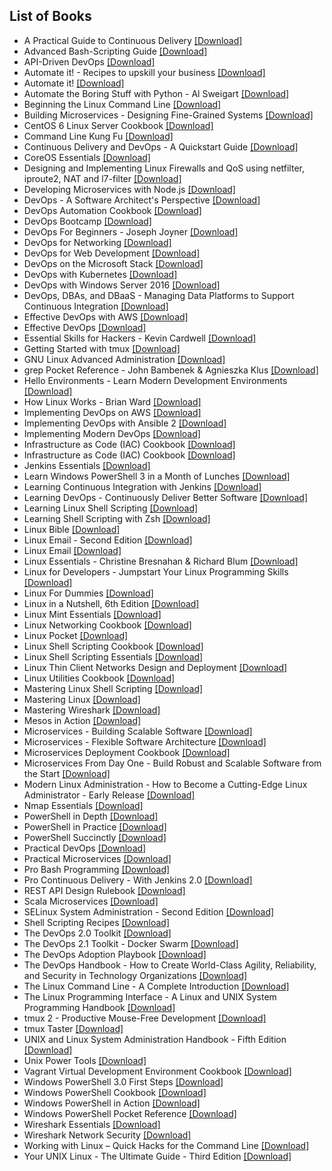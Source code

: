 ## List of Books

* A Practical Guide to Continuous Delivery [[Download]](https://github.com/prasanjit-/Free-DevOps-Books-1/blob/master/book/A%20Practical%20Guide%20to%20Continuous%20Delivery.epub)
* Advanced Bash-Scripting Guide [[Download]](https://github.com/prasanjit-/Free-DevOps-Books-1/blob/master/book/Advanced%20Bash-Scripting%20Guide.pdf)
* API-Driven DevOps [[Download]](https://github.com/prasanjit-/Free-DevOps-Books-1/blob/master/book/API-Driven%20DevOps.epub)
* Automate it! - Recipes to upskill your business [[Download]](https://github.com/prasanjit-/Free-DevOps-Books-1/blob/master/book/Automate%20it%21%20-%20Recipes%20to%20upskill%20your%20business.pdf)
* Automate it! [[Download]](https://github.com/prasanjit-/Free-DevOps-Books-1/blob/master/book/Automate%20it%21.pdf)
* Automate the Boring Stuff with Python - Al Sweigart [[Download]](https://github.com/prasanjit-/Free-DevOps-Books-1/blob/master/book/Automate%20the%20Boring%20Stuff%20with%20Python%20-%20Al%20Sweigart.epub)
* Beginning the Linux Command Line [[Download]](https://github.com/prasanjit-/Free-DevOps-Books-1/blob/master/book/Beginning%20the%20Linux%20Command%20Line.pdf)
* Building Microservices - Designing Fine-Grained Systems [[Download]](https://github.com/prasanjit-/Free-DevOps-Books-1/blob/master/book/Building%20Microservices%20-%20Designing%20Fine-Grained%20Systems.pdf)
* CentOS 6 Linux Server Cookbook [[Download]](https://github.com/prasanjit-/Free-DevOps-Books-1/blob/master/book/CentOS%206%20Linux%20Server%20Cookbook.pdf)
* Command Line Kung Fu [[Download]](https://github.com/prasanjit-/Free-DevOps-Books-1/blob/master/book/Command%20Line%20Kung%20Fu.epub)
* Continuous Delivery and DevOps - A Quickstart Guide [[Download]](https://github.com/prasanjit-/Free-DevOps-Books-1/blob/master/book/Continuous%20Delivery%20and%20DevOps%20-%20A%20Quickstart%20Guide.pdf)
* CoreOS Essentials [[Download]](https://github.com/prasanjit-/Free-DevOps-Books-1/blob/master/book/CoreOS%20Essentials.pdf)
* Designing and Implementing Linux Firewalls and QoS using netfilter, iproute2, NAT and l7-filter [[Download]](https://github.com/prasanjit-/Free-DevOps-Books-1/blob/master/book/Designing%20and%20Implementing%20Linux%20Firewalls%20and%20QoS%20using%20netfilter%2C%20iproute2%2C%20NAT%20and%20l7-filter.pdf)
* Developing Microservices with Node.js [[Download]](https://github.com/prasanjit-/Free-DevOps-Books-1/blob/master/book/Developing%20Microservices%20with%20Node.js.pdf)
* DevOps - A Software Architect's Perspective [[Download]](https://github.com/prasanjit-/Free-DevOps-Books-1/blob/master/book/DevOps%20-%20A%20Software%20Architect%27s%20Perspective.epub)
* DevOps Automation Cookbook [[Download]](https://github.com/prasanjit-/Free-DevOps-Books-1/blob/master/book/DevOps%20Automation%20Cookbook.pdf)
* DevOps Bootcamp [[Download]](https://github.com/prasanjit-/Free-DevOps-Books-1/blob/master/book/DevOps%20Bootcamp.pdf)
* DevOps For Beginners - Joseph Joyner [[Download]](https://github.com/prasanjit-/Free-DevOps-Books-1/blob/master/book/DevOps%20For%20Beginners%20-%20Joseph%20Joyner.epub)
* DevOps for Networking [[Download]](https://github.com/prasanjit-/Free-DevOps-Books-1/blob/master/book/DevOps%20for%20Networking.pdf)
* DevOps for Web Development [[Download]](https://github.com/prasanjit-/Free-DevOps-Books-1/blob/master/book/DevOps%20for%20Web%20Development.pdf)
* DevOps on the Microsoft Stack [[Download]](https://github.com/prasanjit-/Free-DevOps-Books-1/blob/master/book/DevOps%20on%20the%20Microsoft%20Stack.pdf)
* DevOps with Kubernetes [[Download]](https://github.com/prasanjit-/Free-DevOps-Books-1/blob/master/book/DevOps%20with%20Kubernetes.azw3)
* DevOps with Windows Server 2016 [[Download]](https://github.com/prasanjit-/Free-DevOps-Books-1/blob/master/book/DevOps%20with%20Windows%20Server%202016.pdf)
* DevOps, DBAs, and DBaaS - Managing Data Platforms to Support Continuous Integration [[Download]](https://github.com/prasanjit-/Free-DevOps-Books-1/blob/master/book/DevOps%2C%20DBAs%2C%20and%20DBaaS%20-%20Managing%20Data%20Platforms%20to%20Support%20Continuous%20Integration.pdf)
* Effective DevOps with AWS [[Download]](https://github.com/prasanjit-/Free-DevOps-Books-1/blob/master/book/Effective%20DevOps%20with%20AWS.azw3)
* Effective DevOps [[Download]](https://github.com/prasanjit-/Free-DevOps-Books-1/blob/master/book/Effective%20DevOps.pdf)
* Essential Skills for Hackers - Kevin Cardwell [[Download]](https://github.com/prasanjit-/Free-DevOps-Books-1/blob/master/book/Essential%20Skills%20for%20Hackers%20-%20Kevin%20Cardwell.epub)
* Getting Started with tmux [[Download]](https://github.com/prasanjit-/Free-DevOps-Books-1/blob/master/book/Getting%20Started%20with%20tmux.pdf)
* GNU Linux Advanced Administration [[Download]](https://github.com/prasanjit-/Free-DevOps-Books-1/blob/master/book/GNU%20Linux%20Advanced%20Administration.pdf)
* grep Pocket Reference - John Bambenek & Agnieszka Klus [[Download]](https://github.com/prasanjit-/Free-DevOps-Books-1/blob/master/book/grep%20Pocket%20Reference%20-%20John%20Bambenek%20%26%20Agnieszka%20Klus.epub)
* Hello Environments - Learn Modern Development Environments [[Download]](https://github.com/prasanjit-/Free-DevOps-Books-1/blob/master/book/Hello%20Environments%20-%20Learn%20Modern%20Development%20Environments.epub)
* How Linux Works - Brian Ward [[Download]](https://github.com/prasanjit-/Free-DevOps-Books-1/blob/master/book/How%20Linux%20Works%20-%20Brian%20Ward.epub)
* Implementing DevOps on AWS [[Download]](https://github.com/prasanjit-/Free-DevOps-Books-1/blob/master/book/Implementing%20DevOps%20on%20AWS.pdf)
* Implementing DevOps with Ansible 2 [[Download]](https://github.com/prasanjit-/Free-DevOps-Books-1/blob/master/book/Implementing%20DevOps%20with%20Ansible%202.epub)
* Implementing Modern DevOps [[Download]](https://github.com/prasanjit-/Free-DevOps-Books-1/blob/master/book/Implementing%20Modern%20DevOps.pdf)
* Infrastructure as Code (IAC) Cookbook [[Download]](https://github.com/prasanjit-/Free-DevOps-Books-1/blob/master/book/Infrastructure%20as%20Code%20%28IAC%29%20Cookbook.epub)
* Infrastructure as Code (IAC) Cookbook [[Download]](https://github.com/prasanjit-/Free-DevOps-Books-1/blob/master/book/Infrastructure%20as%20Code%20%28IAC%29%20Cookbook.pdf)
* Jenkins Essentials [[Download]](https://github.com/prasanjit-/Free-DevOps-Books-1/blob/master/book/Jenkins%20Essentials.pdf)
* Learn Windows PowerShell 3 in a Month of Lunches [[Download]](https://github.com/prasanjit-/Free-DevOps-Books-1/blob/master/book/Learn%20Windows%20PowerShell%203%20in%20a%20Month%20of%20Lunches.pdf)
* Learning Continuous Integration with Jenkins [[Download]](https://github.com/prasanjit-/Free-DevOps-Books-1/blob/master/book/Learning%20Continuous%20Integration%20with%20Jenkins.pdf)
* Learning DevOps - Continuously Deliver Better Software [[Download]](https://github.com/prasanjit-/Free-DevOps-Books-1/blob/master/book/Learning%20DevOps%20-%20Continuously%20Deliver%20Better%20Software.pdf)
* Learning Linux Shell Scripting [[Download]](https://github.com/prasanjit-/Free-DevOps-Books-1/blob/master/book/Learning%20Linux%20Shell%20Scripting.pdf)
* Learning Shell Scripting with Zsh [[Download]](https://github.com/prasanjit-/Free-DevOps-Books-1/blob/master/book/Learning%20Shell%20Scripting%20with%20Zsh.pdf)
* Linux Bible [[Download]](https://github.com/prasanjit-/Free-DevOps-Books-1/blob/master/book/Linux%20Bible.pdf)
* Linux Email - Second Edition [[Download]](https://github.com/prasanjit-/Free-DevOps-Books-1/blob/master/book/Linux%20Email%20-%20Second%20Edition.pdf)
* Linux Email [[Download]](https://github.com/prasanjit-/Free-DevOps-Books-1/blob/master/book/Linux%20Email.pdf)
* Linux Essentials - Christine Bresnahan & Richard Blum [[Download]](https://github.com/prasanjit-/Free-DevOps-Books-1/blob/master/book/Linux%20Essentials%20-%20Christine%20Bresnahan%20%26%20Richard%20Blum.epub)
* Linux for Developers - Jumpstart Your Linux Programming Skills [[Download]](https://github.com/prasanjit-/Free-DevOps-Books-1/blob/master/book/Linux%20for%20Developers%20-%20Jumpstart%20Your%20Linux%20Programming%20Skills.azw3)
* Linux For Dummies [[Download]](https://github.com/prasanjit-/Free-DevOps-Books-1/blob/master/book/Linux%20For%20Dummies.pdf)
* Linux in a Nutshell, 6th Edition [[Download]](https://github.com/prasanjit-/Free-DevOps-Books-1/blob/master/book/Linux%20in%20a%20Nutshell%2C%206th%20Edition.pdf)
* Linux Mint Essentials [[Download]](https://github.com/prasanjit-/Free-DevOps-Books-1/blob/master/book/Linux%20Mint%20Essentials.pdf)
* Linux Networking Cookbook [[Download]](https://github.com/prasanjit-/Free-DevOps-Books-1/blob/master/book/Linux%20Networking%20Cookbook.pdf)
* Linux Pocket [[Download]](https://github.com/prasanjit-/Free-DevOps-Books-1/blob/master/book/Linux%20Pocket.pdf)
* Linux Shell Scripting Cookbook [[Download]](https://github.com/prasanjit-/Free-DevOps-Books-1/blob/master/book/Linux%20Shell%20Scripting%20Cookbook.pdf)
* Linux Shell Scripting Essentials [[Download]](https://github.com/prasanjit-/Free-DevOps-Books-1/blob/master/book/Linux%20Shell%20Scripting%20Essentials.pdf)
* Linux Thin Client Networks Design and Deployment [[Download]](https://github.com/prasanjit-/Free-DevOps-Books-1/blob/master/book/Linux%20Thin%20Client%20Networks%20Design%20and%20Deployment.pdf)
* Linux Utilities Cookbook [[Download]](https://github.com/prasanjit-/Free-DevOps-Books-1/blob/master/book/Linux%20Utilities%20Cookbook.pdf)
* Mastering Linux Shell Scripting [[Download]](https://github.com/prasanjit-/Free-DevOps-Books-1/blob/master/book/Mastering%20Linux%20Shell%20Scripting.pdf)
* Mastering Linux [[Download]](https://github.com/prasanjit-/Free-DevOps-Books-1/blob/master/book/Mastering%20Linux.pdf)
* Mastering Wireshark [[Download]](https://github.com/prasanjit-/Free-DevOps-Books-1/blob/master/book/Mastering%20Wireshark.pdf)
* Mesos in Action [[Download]](https://github.com/prasanjit-/Free-DevOps-Books-1/blob/master/book/Mesos%20in%20Action.pdf)
* Microservices - Building Scalable Software [[Download]](https://github.com/prasanjit-/Free-DevOps-Books-1/blob/master/book/Microservices%20-%20Building%20Scalable%20Software.pdf)
* Microservices - Flexible Software Architecture [[Download]](https://github.com/prasanjit-/Free-DevOps-Books-1/blob/master/book/Microservices%20-%20Flexible%20Software%20Architecture.pdf)
* Microservices Deployment Cookbook [[Download]](https://github.com/prasanjit-/Free-DevOps-Books-1/blob/master/book/Microservices%20Deployment%20Cookbook.pdf)
* Microservices From Day One - Build Robust and Scalable Software from the Start [[Download]](https://github.com/prasanjit-/Free-DevOps-Books-1/blob/master/book/Microservices%20From%20Day%20One%20-%20Build%20Robust%20and%20Scalable%20Software%20from%20the%20Start.pdf)
* Modern Linux Administration - How to Become a Cutting-Edge Linux Administrator - Early Release [[Download]](https://github.com/prasanjit-/Free-DevOps-Books-1/blob/master/book/Modern%20Linux%20Administration%20-%20How%20to%20Become%20a%20Cutting-Edge%20Linux%20Administrator%20-%20Early%20Release.pdf)
* Nmap Essentials [[Download]](https://github.com/prasanjit-/Free-DevOps-Books-1/blob/master/book/Nmap%20Essentials.pdf)
* PowerShell in Depth [[Download]](https://github.com/prasanjit-/Free-DevOps-Books-1/blob/master/book/PowerShell%20in%20Depth.pdf)
* PowerShell in Practice [[Download]](https://github.com/prasanjit-/Free-DevOps-Books-1/blob/master/book/PowerShell%20in%20Practice.pdf)
* PowerShell Succinctly [[Download]](https://github.com/prasanjit-/Free-DevOps-Books-1/blob/master/book/PowerShell%20Succinctly.pdf)
* Practical DevOps [[Download]](https://github.com/prasanjit-/Free-DevOps-Books-1/blob/master/book/Practical%20DevOps.pdf)
* Practical Microservices [[Download]](https://github.com/prasanjit-/Free-DevOps-Books-1/blob/master/book/Practical%20Microservices.epub)
* Pro Bash Programming [[Download]](https://github.com/prasanjit-/Free-DevOps-Books-1/blob/master/book/Pro%20Bash%20Programming.pdf)
* Pro Continuous Delivery - With Jenkins 2.0 [[Download]](https://github.com/prasanjit-/Free-DevOps-Books-1/blob/master/book/Pro%20Continuous%20Delivery%20-%20With%20Jenkins%202.0.pdf)
* REST API Design Rulebook [[Download]](https://github.com/prasanjit-/Free-DevOps-Books-1/blob/master/book/REST%20API%20Design%20Rulebook.pdf)
* Scala Microservices [[Download]](https://github.com/prasanjit-/Free-DevOps-Books-1/blob/master/book/Scala%20Microservices.azw3)
* SELinux System Administration - Second Edition [[Download]](https://github.com/prasanjit-/Free-DevOps-Books-1/blob/master/book/SELinux%20System%20Administration%20-%20Second%20Edition.pdf)
* Shell Scripting Recipes [[Download]](https://github.com/prasanjit-/Free-DevOps-Books-1/blob/master/book/Shell%20Scripting%20Recipes.pdf)
* The DevOps 2.0 Toolkit [[Download]](https://github.com/prasanjit-/Free-DevOps-Books-1/blob/master/book/The%20DevOps%202.0%20Toolkit.pdf)
* The DevOps 2.1 Toolkit - Docker Swarm [[Download]](https://github.com/prasanjit-/Free-DevOps-Books-1/blob/master/book/The%20DevOps%202.1%20Toolkit%20-%20Docker%20Swarm.pdf)
* The DevOps Adoption Playbook [[Download]](https://github.com/prasanjit-/Free-DevOps-Books-1/blob/master/book/The%20DevOps%20Adoption%20Playbook.pdf)
* The DevOps Handbook - How to Create World-Class Agility, Reliability, and Security in Technology Organizations [[Download]](https://github.com/prasanjit-/Free-DevOps-Books-1/blob/master/book/The%20DevOps%20Handbook%20-%20How%20to%20Create%20World-Class%20Agility%2C%20Reliability%2C%20and%20Security%20in%20Technology%20Organizations.epub)
* The Linux Command Line - A Complete Introduction [[Download]](https://github.com/prasanjit-/Free-DevOps-Books-1/blob/master/book/The%20Linux%20Command%20Line%20-%20A%20Complete%20Introduction.pdf)
* The Linux Programming Interface - A Linux and UNIX System Programming Handbook [[Download]](https://github.com/prasanjit-/Free-DevOps-Books-1/blob/master/book/The%20Linux%20Programming%20Interface%20-%20A%20Linux%20and%20UNIX%20System%20Programming%20Handbook.pdf)
* tmux 2 - Productive Mouse-Free Development [[Download]](https://github.com/prasanjit-/Free-DevOps-Books-1/blob/master/book/tmux%202%20-%20Productive%20Mouse-Free%20Development.epub)
* tmux Taster [[Download]](https://github.com/prasanjit-/Free-DevOps-Books-1/blob/master/book/tmux%20Taster.pdf)
* UNIX and Linux System Administration Handbook - Fifth Edition [[Download]](https://github.com/prasanjit-/Free-DevOps-Books-1/blob/master/book/UNIX%20and%20Linux%20System%20Administration%20Handbook%20-%20Fifth%20Edition.epub)
* Unix Power Tools [[Download]](https://github.com/prasanjit-/Free-DevOps-Books-1/blob/master/book/Unix%20Power%20Tools.pdf)
* Vagrant Virtual Development Environment Cookbook [[Download]](https://github.com/prasanjit-/Free-DevOps-Books-1/blob/master/book/Vagrant%20Virtual%20Development%20Environment%20Cookbook.pdf)
* Windows PowerShell 3.0 First Steps [[Download]](https://github.com/prasanjit-/Free-DevOps-Books-1/blob/master/book/Windows%20PowerShell%203.0%20First%20Steps.pdf)
* Windows PowerShell Cookbook [[Download]](https://github.com/prasanjit-/Free-DevOps-Books-1/blob/master/book/Windows%20PowerShell%20Cookbook.pdf)
* Windows PowerShell in Action [[Download]](https://github.com/prasanjit-/Free-DevOps-Books-1/blob/master/book/Windows%20PowerShell%20in%20Action.pdf)
* Windows PowerShell Pocket Reference [[Download]](https://github.com/prasanjit-/Free-DevOps-Books-1/blob/master/book/Windows%20PowerShell%20Pocket%20Reference.pdf)
* Wireshark Essentials [[Download]](https://github.com/prasanjit-/Free-DevOps-Books-1/blob/master/book/Wireshark%20Essentials.pdf)
* Wireshark Network Security [[Download]](https://github.com/prasanjit-/Free-DevOps-Books-1/blob/master/book/Wireshark%20Network%20Security.pdf)
* Working with Linux – Quick Hacks for the Command Line [[Download]](https://github.com/prasanjit-/Free-DevOps-Books-1/blob/master/book/Working%20with%20Linux%20%E2%80%93%20Quick%20Hacks%20for%20the%20Command%20Line.pdf)
* Your UNIX Linux - The Ultimate Guide - Third Edition [[Download]](https://github.com/prasanjit-/Free-DevOps-Books-1/blob/master/book/Your%20UNIX%20Linux%20-%20The%20Ultimate%20Guide%20-%20Third%20Edition.pdf)
